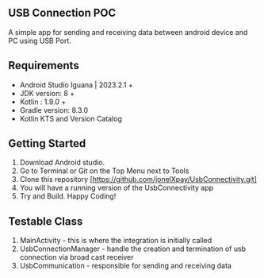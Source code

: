 ## USB Connection POC
A simple app for sending and receiving data between android device and PC using USB Port.

## Requirements
-   Android Studio Iguana | 2023.2.1 +
-   JDK version: 8 +
-   Kotlin : 1.9.0 +
-   Gradle version: 8.3.0
-   Kotlin KTS and Version Catalog

## Getting Started

1. Download Android studio.
2. Go to Terminal or Git on the Top Menu next to Tools
3. Clone this repository [https://github.com/jonelXpay/UsbConnectivity.git]
4. You will have a running version of the UsbConnectivity app
5. Try and Build. Happy Coding!

## Testable Class

1. MainActivity - this is where the integration is initially called
2. UsbConnectionManager - handle the creation and termination of usb connection via broad cast receiver
3. UsbCommunication - responsible for sending and receiving data